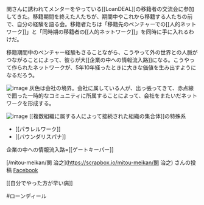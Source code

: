 
関さんに誘われてメンターをやっている[[LoanDEAL]]の移籍者の交流会に参加してきた。移籍期間を終えた人たちが、期間中やこれから移籍する人たちの前で、自分の経験を語る会。移籍者たちは「移籍先のベンチャーでの[[人的ネットワーク]]」と「同時期の移籍者の[[人的ネットワーク]]」を同時に手に入れるわけだ。

移籍期間中のベンチャー経験もさることながら、こうやって外の世界との人脈がつながることによって、彼らが大[[企業の中への情報流入路]]になる。こうやって作られたネットワークが、5年10年経ったときに大きな価値を生み出すようになるだろう。

![image](https://gyazo.com/f3229f7f7754d0cebe6f97049c0d3317/thumb/1000)
灰色は会社の境界。会社に属している人が、出っ張ってきて、赤点線で囲った一時的なコミュニティに所属することによって、会社をまたいだネットワークを形成する。

![image](https://gyazo.com/6c7e30a065155d099f2c53667eff8de0/thumb/1000)
[[複数組織に属する人によって接続された組織の集合体]]の特殊系
- [[パラレルワーク]]
- [[バウンダリスパナ]]

企業の中への情報流入路=[[ゲートキーパー]]

[/mitou-meikan/関 治之](https://scrapbox.io/mitou-meikan/関 治之) さんの投稿 [Facebook](https://www.facebook.com/halsk/posts/10156716547229040)

[[自分でやった方が早い病]]

#ローンディール
